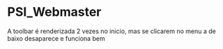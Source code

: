 # PSI_Webmaster
A toolbar é renderizada 2 vezes no inicio, mas se clicarem no menu a de baixo desaparece e funciona bem